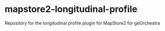 # mapstore2-longitudinal-profile
Repository for the longitudinal profile plugin for MapStore2 for geOrchestra
